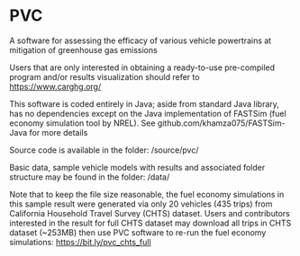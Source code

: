 # PVC
A software for assessing the efficacy of various vehicle powertrains at mitigation of greenhouse gas emissions

Users that are only interested in obtaining a ready-to-use pre-compiled program and/or results visualization should refer to https://www.carghg.org/

This software is coded entirely in Java; aside from standard Java library, has no dependencies except on the Java implementation of FASTSim (fuel economy simulation tool by NREL). See github.com/khamza075/FASTSim-Java for more details

Source code is available in the folder: /source/pvc/

Basic data, sample vehicle models with results and associated folder structure may be found in the folder: /data/

Note that to keep the file size reasonable, the fuel economy simulations in this sample result were generated via only 20 vehicles (435 trips) from California Household Travel Survey (CHTS) dataset. Users and contributors interested in the result for full CHTS dataset may download all trips in CHTS dataset (~253MB) then use PVC software to re-run the fuel economy simulations: https://bit.ly/pvc_chts_full
